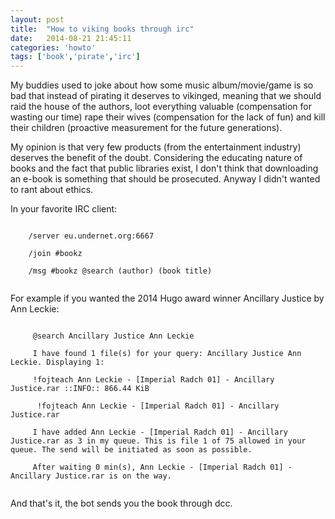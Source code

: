```yaml
---
layout: post
title:  "How to viking books through irc"
date:   2014-08-21 21:45:11
categories: 'howto'
tags: ['book','pirate','irc']
---
```


My buddies used to joke about how some music album/movie/game is so bad that instead of pirating it deserves to vikinged, meaning that we should raid the house of the authors, loot everything valuable (compensation for wasting our time) rape their wives (compensation for the lack of fun) and kill their children (proactive measurement for the future generations).

My opinion is that very few products (from the entertainment industry) deserves the benefit of the doubt. Considering the educating nature of books and the fact that public libraries exist, I don't think that downloading an e-book is something that should be prosecuted. Anyway I didn't wanted to rant about ethics.

In your favorite IRC client:

<code>
	/server eu.undernet.org:6667<br>
	/join #bookz<br>
	/msg #bookz @search (author) (book title)<br>
</code>

For example if you wanted the 2014 Hugo award winner Ancillary Justice by Ann Leckie:

<code>
	<viking23> @search Ancillary Justice Ann Leckie<br>
	<bot> I have found 1 file(s) for your query: Ancillary Justice Ann Leckie. Displaying 1:<br>
	<bot> !fojteach Ann Leckie - [Imperial Radch 01] - Ancillary Justice.rar ::INFO:: 866.44 KiB<br>
	<viking23>  !fojteach Ann Leckie - [Imperial Radch 01] - Ancillary Justice.rar<br>
	<bot> I have added Ann Leckie - [Imperial Radch 01] - Ancillary Justice.rar as 3 in my queue. This is file 1 of 75 allowed in your queue. The send will be initiated as soon as possible.<br>
	<bot> After waiting 0 min(s), Ann Leckie - [Imperial Radch 01] - Ancillary Justice.rar is on the way.<br>
</code>

And that's it, the bot sends you the book through dcc.